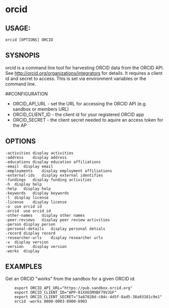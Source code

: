 
# orcid

## USAGE: 

    orcid [OPTIONS] ORCID

## SYSNOPIS

orcid is a command line tool for harvesting ORCID data from the ORCID API.
See http://orcid.org/organizations/integrators for details. It requires
a client id and secret to access. This is set via environment variables
or the command line.

##CONFIGURATION

+ ORCID_API_URL - set the URL for accessing the ORCID API (e.g. sandbox or members URL)
+ ORCID_CLIENT_ID - the client id for your registered ORCID app
+ ORCID_SECRET - the client secret needed to aquire an access token for the AP

## OPTIONS

	-activities	display activities
	-address	display address
	-educations	display education affiliations
	-email	display email
	-employments	display employment affiliations
	-external-ids	display external identifies
	-fundings	display funding activities
	-h	display help
	-help	display help
	-keywords	display keywords
	-l	display license
	-license	display license
	-o	use orcid id
	-orcid	use orcid id
	-other-names	display other names
	-peer-reviews	display peer review activities
	-person	display person
	-personal-details	display personal detials
	-record	display record
	-researcher-urls	display researcher urls
	-v	display version
	-version	display version
	-works	display 

## EXAMPLES

Get an ORCID "works" from the sandbox for a given ORCID id.

```shell
    export ORCID_API_URL="https://pub.sandbox.orcid.org"
	export ORCID_CLIENT_ID="APP-01XX65MXBF79VJGF"
	export ORCID_CLIENT_SECRET="3a87028d-c84c-4d5f-8ad5-38a93181c9e1"
	orcid -works 0000-0003-0900-6903
```

